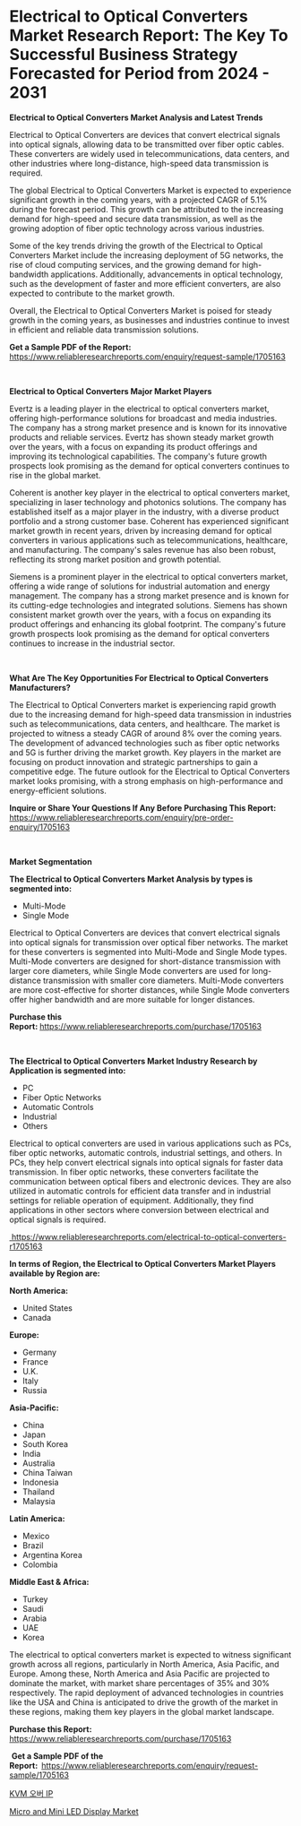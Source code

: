 <p><h1>Electrical to Optical Converters Market Research Report: The Key To Successful Business Strategy Forecasted for Period from 2024 - 2031</h1></p><p><strong>Electrical to Optical Converters Market Analysis and Latest Trends</strong></p>
<p><p>Electrical to Optical Converters are devices that convert electrical signals into optical signals, allowing data to be transmitted over fiber optic cables. These converters are widely used in telecommunications, data centers, and other industries where long-distance, high-speed data transmission is required.</p><p>The global Electrical to Optical Converters Market is expected to experience significant growth in the coming years, with a projected CAGR of 5.1% during the forecast period. This growth can be attributed to the increasing demand for high-speed and secure data transmission, as well as the growing adoption of fiber optic technology across various industries.</p><p>Some of the key trends driving the growth of the Electrical to Optical Converters Market include the increasing deployment of 5G networks, the rise of cloud computing services, and the growing demand for high-bandwidth applications. Additionally, advancements in optical technology, such as the development of faster and more efficient converters, are also expected to contribute to the market growth.</p><p>Overall, the Electrical to Optical Converters Market is poised for steady growth in the coming years, as businesses and industries continue to invest in efficient and reliable data transmission solutions.</p></p>
<p><strong>Get a Sample PDF of the Report:&nbsp;</strong> <a href="https://www.reliableresearchreports.com/enquiry/request-sample/1705163">https://www.reliableresearchreports.com/enquiry/request-sample/1705163</a></p>
<p>&nbsp;</p>
<p><strong>Electrical to Optical Converters Major Market Players</strong></p>
<p><p>Evertz is a leading player in the electrical to optical converters market, offering high-performance solutions for broadcast and media industries. The company has a strong market presence and is known for its innovative products and reliable services. Evertz has shown steady market growth over the years, with a focus on expanding its product offerings and improving its technological capabilities. The company's future growth prospects look promising as the demand for optical converters continues to rise in the global market.</p><p>Coherent is another key player in the electrical to optical converters market, specializing in laser technology and photonics solutions. The company has established itself as a major player in the industry, with a diverse product portfolio and a strong customer base. Coherent has experienced significant market growth in recent years, driven by increasing demand for optical converters in various applications such as telecommunications, healthcare, and manufacturing. The company's sales revenue has also been robust, reflecting its strong market position and growth potential.</p><p>Siemens is a prominent player in the electrical to optical converters market, offering a wide range of solutions for industrial automation and energy management. The company has a strong market presence and is known for its cutting-edge technologies and integrated solutions. Siemens has shown consistent market growth over the years, with a focus on expanding its product offerings and enhancing its global footprint. The company's future growth prospects look promising as the demand for optical converters continues to increase in the industrial sector.</p></p>
<p>&nbsp;</p>
<p><strong>What Are The Key Opportunities For Electrical to Optical Converters Manufacturers?</strong></p>
<p><p>The Electrical to Optical Converters market is experiencing rapid growth due to the increasing demand for high-speed data transmission in industries such as telecommunications, data centers, and healthcare. The market is projected to witness a steady CAGR of around 8% over the coming years. The development of advanced technologies such as fiber optic networks and 5G is further driving the market growth. Key players in the market are focusing on product innovation and strategic partnerships to gain a competitive edge. The future outlook for the Electrical to Optical Converters market looks promising, with a strong emphasis on high-performance and energy-efficient solutions.</p></p>
<p><strong>Inquire or Share Your Questions If Any Before Purchasing This Report:</strong> <a href="https://www.reliableresearchreports.com/enquiry/pre-order-enquiry/1705163">https://www.reliableresearchreports.com/enquiry/pre-order-enquiry/1705163</a></p>
<p>&nbsp;</p>
<p><strong>Market Segmentation</strong></p>
<p><strong>The Electrical to Optical Converters Market Analysis by types is segmented into:</strong></p>
<p><ul><li>Multi-Mode</li><li>Single Mode</li></ul></p>
<p><p>Electrical to Optical Converters are devices that convert electrical signals into optical signals for transmission over optical fiber networks. The market for these converters is segmented into Multi-Mode and Single Mode types. Multi-Mode converters are designed for short-distance transmission with larger core diameters, while Single Mode converters are used for long-distance transmission with smaller core diameters. Multi-Mode converters are more cost-effective for shorter distances, while Single Mode converters offer higher bandwidth and are more suitable for longer distances.</p></p>
<p><strong>Purchase this Report:&nbsp;</strong><a href="https://www.reliableresearchreports.com/purchase/1705163">https://www.reliableresearchreports.com/purchase/1705163</a></p>
<p>&nbsp;</p>
<p><strong>The Electrical to Optical Converters Market Industry Research by Application is segmented into:</strong></p>
<p><ul><li>PC</li><li>Fiber Optic Networks</li><li>Automatic Controls</li><li>Industrial</li><li>Others</li></ul></p>
<p><p>Electrical to optical converters are used in various applications such as PCs, fiber optic networks, automatic controls, industrial settings, and others. In PCs, they help convert electrical signals into optical signals for faster data transmission. In fiber optic networks, these converters facilitate the communication between optical fibers and electronic devices. They are also utilized in automatic controls for efficient data transfer and in industrial settings for reliable operation of equipment. Additionally, they find applications in other sectors where conversion between electrical and optical signals is required.</p></p>
<p><a href="https://www.reliableresearchreports.com/electrical-to-optical-converters-r1705163">&nbsp;https://www.reliableresearchreports.com/electrical-to-optical-converters-r1705163</a></p>
<p><strong>In terms of Region, the Electrical to Optical Converters Market Players available by Region are:</strong></p>
<p>
    <p> <strong> North America: </strong>
        <ul>
            <li>United States</li>
            <li>Canada</li>
        </ul>
        </p> 
    <p> <strong> Europe: </strong>
        <ul>
            <li>Germany</li>
            <li>France</li>
            <li>U.K.</li>
            <li>Italy</li>
            <li>Russia</li>
        </ul>
        </p> 
    <p> <strong> Asia-Pacific: </strong>
        <ul>
            <li>China</li>
            <li>Japan</li>
            <li>South Korea</li>
            <li>India</li>
            <li>Australia</li>
            <li>China Taiwan</li>
            <li>Indonesia</li>
            <li>Thailand</li>
            <li>Malaysia</li>
        </ul>
        </p> 
    <p> <strong> Latin America: </strong>
        <ul>
            <li>Mexico</li>
            <li>Brazil</li>
            <li>Argentina Korea</li>
            <li>Colombia</li>
        </ul>
        </p> 
    <p> <strong> Middle East & Africa: </strong>
        <ul>
            <li>Turkey</li>
            <li>Saudi</li>
            <li>Arabia</li>
            <li>UAE</li>
            <li>Korea</li>
        </ul>
    </p>
    </p>
<p><p>The electrical to optical converters market is expected to witness significant growth across all regions, particularly in North America, Asia Pacific, and Europe. Among these, North America and Asia Pacific are projected to dominate the market, with market share percentages of 35% and 30% respectively. The rapid deployment of advanced technologies in countries like the USA and China is anticipated to drive the growth of the market in these regions, making them key players in the global market landscape.</p></p>
<p><strong>Purchase this Report: </strong><a href="https://www.reliableresearchreports.com/purchase/1705163">https://www.reliableresearchreports.com/purchase/1705163</a></p>
<p>&nbsp;<strong>Get a Sample PDF of the Report:&nbsp;&nbsp;</strong><a href="https://www.reliableresearchreports.com/enquiry/request-sample/1705163">https://www.reliableresearchreports.com/enquiry/request-sample/1705163</a></p>
<p><strong></strong></p>
<p><p><a href="https://github.com/hasanrajibul387/Market-Research-Report-List-1/blob/main/3434336188781.md">KVM 오버 IP</a></p><p><a href="https://github.com/dinty11332244/Market-Research-Report-List-1/blob/main/micro-and-mini-led-display-market.md">Micro and Mini LED Display Market</a></p></p>